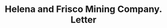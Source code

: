 ---
doi: 10.7916/D8ST91SK
date_other: '1890'
date_other_textual: 1890-1899
form: correspondence
genre:
- Letters (correspondence)
name:
- Helena and Frisco Mining Company
object_in_context_url: https://biggert.cul.columbia.edu/items/view/ave_biggert_00145
subject_hierarchical_geographic:
- Gem, Idaho, United States
subject_name:
- Helena and Frisco Mining Company
title: Helena and Frisco Mining Company. Letter
sort_title: Helena and Frisco Mining Company. Letter
call_number: ave_biggert_00145
coordinates:
- 47.51361111111111,-115.85472222222222
pid: ave_biggert_00145
identifiers: ave_biggert_00145
thumbnail: https://derivativo-1.library.columbia.edu/iiif/2/ldpd:342980/full/!256,256/0/native.jpg
permalink: "/biggert/ave_biggert_00145/"
layout: iiif-image-page
---